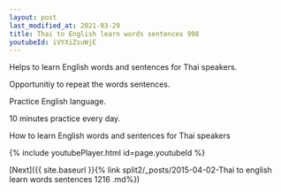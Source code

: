 ```yaml
---
layout: post
last_modified_at: 2021-03-29
title: Thai to English learn words sentences 998 
youtubeId: iVYXiZsuWjE
---
```

 
 
Helps to learn English words and sentences for Thai speakers.

Opportunitiy to repeat the words sentences. 

Practice English language. 
 
10 minutes practice every day. 
 
How to learn English words and sentences for Thai speakers 
 
{% include youtubePlayer.html id=page.youtubeId %}
 
 
[Next]({{ site.baseurl }}{% link  split2/_posts/2015-04-02-Thai to english learn words sentences 1216 .md%})
 
